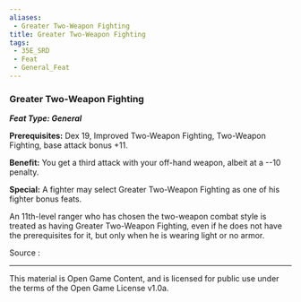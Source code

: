```yaml
---
aliases:
 - Greater Two-Weapon Fighting
title: Greater Two-Weapon Fighting
tags: 
 - 35E_SRD
 - Feat
 - General_Feat
---
```

### Greater Two-Weapon Fighting 
***Feat Type: General***

**Prerequisites:** Dex 19, Improved Two-Weapon Fighting, Two-Weapon
Fighting, base attack bonus +11.

**Benefit:** You get a third attack with your off-hand weapon, albeit at
a --10 penalty.

**Special:** A fighter may select Greater Two-Weapon Fighting as one of
his fighter bonus feats.

An 11th-level ranger who has chosen the two-weapon combat style is
treated as having Greater Two-Weapon Fighting, even if he does not have
the prerequisites for it, but only when he is wearing light or no armor.


Source :



---



This material is Open Game Content, and is licensed for public use under the terms of the Open Game License v1.0a.

